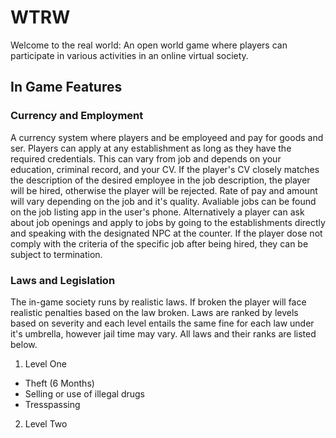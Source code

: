 # WTRW
Welcome to the real world: An open world game where players can participate in various activities in an online virtual society.

## In Game Features

### Currency and Employment 
  A currency system where players and be employeed and pay for goods and ser. Players can apply at any establishment as long as they have the required credentials. This can vary from job and depends on your education, criminal record, and your CV. If the player's CV closely matches the description of the desired employee in the job description, the player will be hired, otherwise the player will be rejected. Rate of pay and amount will vary depending on the job and it's quality. Avaliable jobs can be found on the job listing app in the user's phone. Alternatively a player can ask about job openings and apply to jobs by going to the establishments directly and speaking with the designated NPC at the counter. If the player dose not comply with the criteria of the specific job after being hired, they can be subject to termination. 


### Laws and Legislation
  The in-game society runs by realistic laws. If broken the player will face realistic penalties based on the law broken. Laws are ranked by levels based on severity and each level entails the same fine for each law under it's umbrella, however jail time may vary. All laws and their ranks are listed below.

1. Level One
- Theft (6 Months)
- Selling or use of illegal drugs
- Tresspassing

2. Level Two
